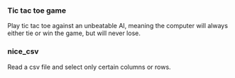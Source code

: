 
### Tic tac toe game
Play tic tac toe against an unbeatable AI, meaning the computer will always either tie or win the game, but will never lose.

### nice_csv
Read a csv file and select only certain columns or rows.
